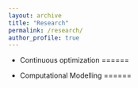 ```yaml
---
layout: archive
title: "Research"
permalink: /research/
author_profile: true
---
```


* Continuous optimization
======

* Computational Modelling
======
